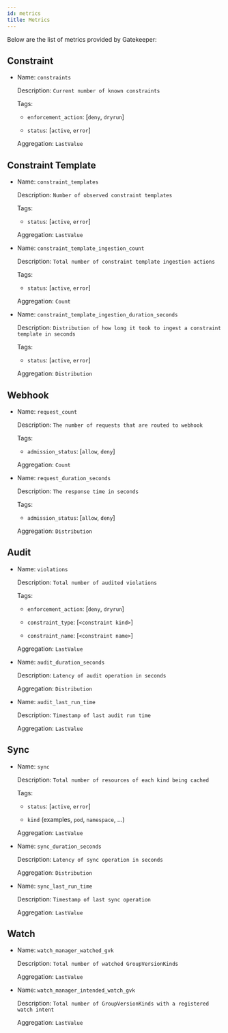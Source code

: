 ```yaml
---
id: metrics
title: Metrics
---
```


Below are the list of metrics provided by Gatekeeper:

## Constraint

- Name: `constraints`

    Description: `Current number of known constraints`

    Tags:

    - `enforcement_action`: [`deny`, `dryrun`]

    - `status`: [`active`, `error`]

    Aggregation: `LastValue`

## Constraint Template

- Name: `constraint_templates`

    Description: `Number of observed constraint templates`

    Tags:

    - `status`: [`active`, `error`]

    Aggregation: `LastValue`

- Name: `constraint_template_ingestion_count`

    Description: `Total number of constraint template ingestion actions`

    Tags:

    - `status`: [`active`, `error`]

    Aggregation: `Count`

- Name: `constraint_template_ingestion_duration_seconds`

    Description: `Distribution of how long it took to ingest a constraint template in seconds`

    Tags:

    - `status`: [`active`, `error`]

    Aggregation: `Distribution`

## Webhook

- Name: `request_count`

    Description: `The number of requests that are routed to webhook`

    Tags:

    - `admission_status`: [`allow`, `deny`]

    Aggregation: `Count`

- Name: `request_duration_seconds`

    Description: `The response time in seconds`

    Tags:

    - `admission_status`: [`allow`, `deny`]

    Aggregation: `Distribution`

## Audit

- Name: `violations`

    Description: `Total number of audited violations`

    Tags:

    - `enforcement_action`: [`deny`, `dryrun`]

    - `constraint_type`: [`<constraint kind>`]

    - `constraint_name`: [`<constraint name>`]

    Aggregation: `LastValue`

- Name: `audit_duration_seconds`

    Description: `Latency of audit operation in seconds`

    Aggregation: `Distribution`

- Name: `audit_last_run_time`

    Description: `Timestamp of last audit run time`

    Aggregation: `LastValue`

## Sync

- Name: `sync`

    Description: `Total number of resources of each kind being cached`

    Tags:

    - `status`: [`active`, `error`]

    - `kind` (examples, `pod`, `namespace`, ...)

    Aggregation: `LastValue`

- Name: `sync_duration_seconds`

    Description: `Latency of sync operation in seconds`

    Aggregation: `Distribution`

- Name: `sync_last_run_time`

    Description: `Timestamp of last sync operation`

    Aggregation: `LastValue`

## Watch

- Name: `watch_manager_watched_gvk`

    Description: `Total number of watched GroupVersionKinds`

    Aggregation: `LastValue`

- Name: `watch_manager_intended_watch_gvk`

    Description: `Total number of GroupVersionKinds with a registered watch intent`

    Aggregation: `LastValue`
